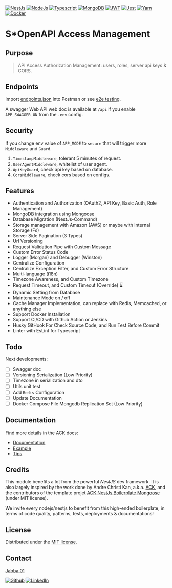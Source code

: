 <!-- 
[![Contributors][sopenapi-contributors-shield]][sopenapi-contributors]
[![Forks][sopenapi-forks-shield]][sopenapi-forks]
[![Stargazers][sopenapi-stars-shield]][sopenapi-stars]
[![Issues][sopenapi-issues-shield]][sopenapi-issues]
[![MIT License][sopenapi-license-shield]][license]
-->

[![NestJs][nestjs-shield]][ref-nestjs]
[![NodeJs][nodejs-shield]][ref-nodejs]
[![Typescript][typescript-shield]][ref-typescript]
[![MongoDB][mongodb-shield]][ref-mongodb]
[![JWT][jwt-shield]][ref-jwt]
[![Jest][jest-shield]][ref-jest]
[![Yarn][yarn-shield]][ref-yarn]
[![Docker][docker-shield]][ref-docker]

# S*OpenAPI Access Management

## Purpose

> API Access Authorization Management: users, roles, server api keys &amp; CORS.

## Endpoints

Import [endpoints.json][sopenapi-endpoint] into Postman or see [e2e testing][sopenapi-e2e].

A swagger Web API web doc is available at ``/api`` if you enable ``APP_SWAGGER_ON`` from the `.env` config.

## Security

If you change env value of `APP_MODE` to `secure` that will trigger more `Middleware` and `Guard`.

1. `TimestampMiddleware`, tolerant 5 minutes of request.
2. `UserAgentMiddleware`, whitelist of user agent.
3. `ApiKeyGuard`, check api key based on database.
4. `CorsMiddleware`, check cors based on configs.

## Features

- Authentication and Authorization (OAuth2, API Key, Basic Auth, Role Management)
- MongoDB integration using Mongoose
- Database Migration (NestJs-Command)
- Storage management with Amazon (AWS) or maybe with Internal Storage (Fs)
- Server Side Pagination (3 Types)
- Url Versioning
- Request Validation Pipe with Custom Message
- Custom Error Status Code
- Logger (Morgan) and Debugger (Winston)
- Centralize Configuration
- Centralize Exception Filter, and Custom Error Structure
- Multi-language (i18n)
- Timezone Awareness, and Custom Timezone
- Request Timeout, and Custom Timeout (Override) ⌛️
- Dynamic Setting from Database
- Maintenance Mode on / off
- Cache Manager Implementation, can replace with Redis, Memcached, or anything else
- Support Docker Installation
- Support CI/CD with Github Action or Jenkins
- Husky GitHook For Check Source Code, and Run Test Before Commit
- Linter with EsLint for Typescript

## Todo

Next developments:
- [ ] Swagger doc
- [ ] Versioning Serialization (Low Priority)
- [ ] Timezone in serialization and dto
- [ ] Utils unit test
- [ ] Add `Redis` Configuration
- [ ] Update Documentation 
- [ ] Docker Compose File Mongodb Replication Set (Low Priority)

## Documentation

Find more details in the ACK docs:

- [Documentation][ack-nestjs-mongoose-boilerplate-docs]
- [Example][ack-nestjs-mongoose-boilerplate-docs-example]
- [Tips][ack-nestjs-mongoose-boilerplate-docs-tips]

## Credits

This module benefits a lot from the powerful *NestJS* dev framework. It is also largely inspired by the work done by Andre Christi Kan, a.k.a. [ACK](https://github.com/andrechristikan), and the contributors of the template projet [ACK NestJs Boilerplate Mongoose](https://github.com/andrechristikan/ack-nestjs-boilerplate-mongoose) (under MIT license).

We invite every nodejs/nestjs to benefit from this high-ended boilerplate, in terms of code quality, patterns, tests, deployments & documentations!

## License

Distributed under the [MIT license][license].


## Contact

[Jabba 01][author-email]

[![Github][github-shield]][author-github]
[![LinkedIn][linkedin-shield]][author-linkedin]

<!-- BADGE LINKS -->
[sopenapi-contributors-shield]: https://img.shields.io/github/contributors/ja88a/openapi-nestjs-auth-mongo?style=for-the-badge
[sopenapi-forks-shield]: https://img.shields.io/github/forks/ja88a/openapi-nestjs-auth-mongo?style=for-the-badge
[sopenapi-stars-shield]: https://img.shields.io/github/stars/ja88a/openapi-nestjs-auth-mongo?style=for-the-badge
[sopenapi-issues-shield]: https://img.shields.io/github/issues/ja88a/openapi-nestjs-auth-mongo?style=for-the-badge
[sopenapi-license-shield]: https://img.shields.io/github/license/ja88a/openapi-nestjs-auth-mongo?style=for-the-badge

[nestjs-shield]: https://img.shields.io/badge/nestjs-%23E0234E.svg?style=for-the-badge&logo=nestjs&logoColor=white
[nodejs-shield]: https://img.shields.io/badge/Node.js-339933?style=for-the-badge&logo=nodedotjs&logoColor=white
[typescript-shield]: https://img.shields.io/badge/TypeScript-007ACC?style=for-the-badge&logo=typescript&logoColor=white
[mongodb-shield]: https://img.shields.io/badge/MongoDB-white?style=for-the-badge&logo=mongodb&logoColor=4EA94B
[jwt-shield]: https://img.shields.io/badge/JWT-000000?style=for-the-badge&logo=JSON%20web%20tokens&logoColor=white
[jest-shield]: https://img.shields.io/badge/-jest-%23C21325?style=for-the-badge&logo=jest&logoColor=white
[yarn-shield]: https://img.shields.io/badge/yarn-%232C8EBB.svg?style=for-the-badge&logo=yarn&logoColor=white
[docker-shield]: https://img.shields.io/badge/docker-%230db7ed.svg?style=for-the-badge&logo=docker&logoColor=white

[github-shield]: https://img.shields.io/badge/GitHub-100000?style=for-the-badge&logo=github&logoColor=white
[linkedin-shield]: https://img.shields.io/badge/LinkedIn-0077B5?style=for-the-badge&logo=linkedin&logoColor=white

<!-- CONTACTS -->
[author-linkedin]: https://linkedin.com/in/srenault
[author-email]: mailto:r0g3r@tuta.io
[author-github]: https://github.com/ja88a

<!-- Repo LINKS -->
[sopenapi-e2e]: /e2e
[sopenapi-endpoint]: /endpoints/endpoints-account.json

<!-- License -->
[license]: LICENSE.md
[endpoints]: endpoints.json

<!-- Documentations -->
[ack-nestjs-mongoose-boilerplate-docs]: https://andrechristikan.github.io/ack-nestjs-boilerplate-docs/
[ack-nestjs-mongoose-boilerplate-docs-features]: https://andrechristikan.github.io/ack-nestjs-boilerplate-docs/#/features/readme
[ack-nestjs-mongoose-boilerplate-docs-example]: https://andrechristikan.github.io/ack-nestjs-boilerplate-docs/#/example
[ack-nestjs-mongoose-boilerplate-docs-tips]: https://andrechristikan.github.io/ack-nestjs-boilerplate-docs/#/tips/readme
[ack-nestjs-mongoose-boilerplate-docs-env]: https://andrechristikan.github.io/ack-nestjs-boilerplate-docs/#/features/readme

<!-- References -->
[ref-nestjs]: http://nestjs.com
[ref-mongoose]: https://mongoosejs.com/
[ref-mongodb]: https://docs.mongodb.com/
[ref-nodejs-best-practice]: https://github.com/goldbergyoni/nodebestpractices
[ref-nodejs]: https://nodejs.org/
[ref-typescript]: https://www.typescriptlang.org/
[ref-jwt]: https://jwt.io
[ref-jest]: https://jestjs.io/docs/getting-started
[ref-docker]: https://docs.docker.com
[ref-yarn]: https://yarnpkg.com
[ref-postman-import-export]: https://learning.postman.com/docs/getting-started/importing-and-exporting-data/
